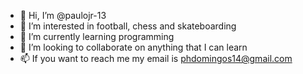 - 👋 Hi, I’m @paulojr-13
- 👀 I’m interested in football, chess and skateboarding
- 🌱 I’m currently learning programming
- 💞️ I’m looking to collaborate on anything that I can learn
- 📫 If you want to reach me  my email is phdomingos14@gmail.com

<!---
paulojr-13/paulojr-13 is a ✨ special ✨ repository because its `README.md` (this file) appears on your GitHub profile.
You can click the Preview link to take a look at your changes.
--->
